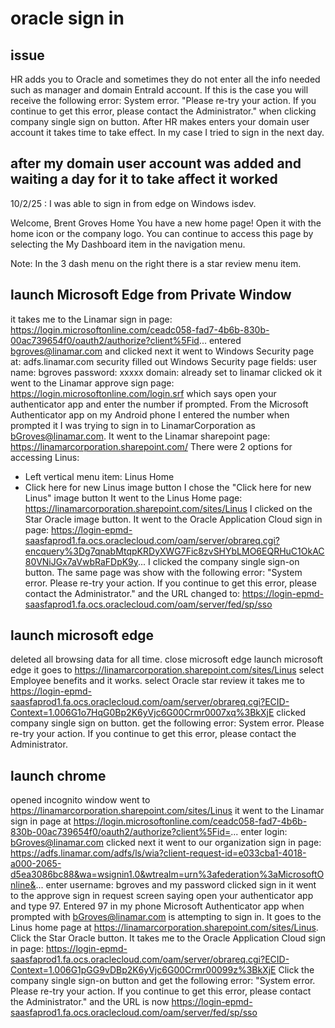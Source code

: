 # oracle sign in

## issue

HR adds you to Oracle and sometimes they do not enter all the info needed such as manager and domain EntraId account. If this is the case you will receive
the following error: System error. "Please re-try your action. If you continue to get this error, please contact the Administrator." when clicking company single sign on button. After HR makes enters your domain user account it takes time to take effect. In my case I tried to sign in the next day.

## after my domain user account was added and waiting a day for it to take affect it worked

10/2/25 : I was able to sign in from edge on Windows isdev.

Welcome, Brent Groves
Home
You have a new home page!
Open it with the home icon or the company logo.
You can continue to access this page by selecting the My Dashboard item in the navigation menu.

Note: In the 3 dash menu on the right there is a star review menu item.

## launch Microsoft Edge from Private Window

it takes me to the Linamar sign in page: <https://login.microsoftonline.com/ceadc058-fad7-4b6b-830b-00ac739654f0/oauth2/authorize?client%5Fid>...
entered <bgroves@linamar.com> and clicked next
it went to Windows Security page at: adfs.linamar.com security
filled out Windows Security page fields:
user name: bgroves
password: xxxxx
domain: already set to linamar
clicked ok
it went to the Linamar approve sign page: <https://login.microsoftonline.com/login.srf>
which says open your authenticator app and enter the number if prompted.
From the Microsoft Authenticator app on my Android phone I entered the number when prompted it I was trying to sign in to LinamarCorporation as <bGroves@linamar.com>.
It went to the Linamar sharepoint page: <https://linamarcorporation.sharepoint.com/>
There were 2 options for accessing Linus:

- Left vertical menu item: Linus Home
- Click here for new Linus image button
I chose the "Click here for new Linus" image button
It went to the Linus Home page: <https://linamarcorporation.sharepoint.com/sites/Linus>
I clicked on the Star Oracle image button.
It went to the Oracle Application Cloud sign in page: <https://login-epmd-saasfaprod1.fa.ocs.oraclecloud.com/oam/server/obrareq.cgi?encquery%3Dg7qnabMtqpKRDyXWG7Fic8zvSHYbLMO6EQRHuC1OkAC80VNiJGx7aVwbRaFDpK9y>...
I clicked the company single sign-on button.
The same page was show with the following error: "System error. Please re-try your action. If you continue to get this error, please contact the Administrator."
and the URL changed to: <https://login-epmd-saasfaprod1.fa.ocs.oraclecloud.com/oam/server/fed/sp/sso>

## launch microsoft edge

deleted all browsing data for all time.
close microsoft edge
launch microsoft edge
it goes to <https://linamarcorporation.sharepoint.com/sites/Linus>
select Employee benefits and it works.
select Oracle star review
it takes me to <https://login-epmd-saasfaprod1.fa.ocs.oraclecloud.com/oam/server/obrareq.cgi?ECID-Context=1.006G1o7HqG0Bp2K6yVjc6G00Crmr0007xq%3BkXjE>
clicked company single sign on button.
get the following error: System error. Please re-try your action. If you continue to get this error, please contact the Administrator.

## launch chrome

opened incognito window
went to <https://linamarcorporation.sharepoint.com/sites/Linus>
it went to the Linamar sign in page at <https://login.microsoftonline.com/ceadc058-fad7-4b6b-830b-00ac739654f0/oauth2/authorize?client%5Fid=>...
enter login: <bGroves@linamar.com>
clicked next
it went to our organization sign in page: <https://adfs.linamar.com/adfs/ls/wia?client-request-id=e033cba1-4018-a000-2065-d5ea3086bc88&wa=wsignin1.0&wtrealm=urn%3afederation%3aMicrosoftOnline&>...
enter username: bgroves and my password
clicked sign in
it went to the approve sign in request screen saying open your authenticator app and type 97.
Entered 97 in my phone Microsoft Authenticator app when prompted with <bGroves@linamar.com> is attempting to sign in.
It goes to the Linus home page at <https://linamarcorporation.sharepoint.com/sites/Linus>.
Click the Star Oracle button.
It takes me to the Oracle Application Cloud sign in page: <https://login-epmd-saasfaprod1.fa.ocs.oraclecloud.com/oam/server/obrareq.cgi?ECID-Context=1.006G1pGG9vDBp2K6yVjc6G00Crmr00099z%3BkXjE>
Click the company single sign-on button and get the following error:
"System error. Please re-try your action. If you continue to get this error, please contact the Administrator." and the URL is now <https://login-epmd-saasfaprod1.fa.ocs.oraclecloud.com/oam/server/fed/sp/sso>
